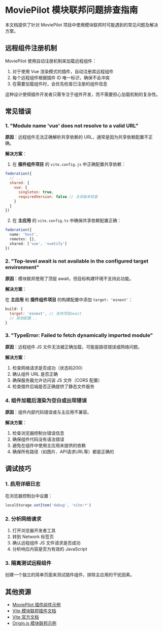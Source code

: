 # MoviePilot 模块联邦问题排查指南

本文档提供了针对 MoviePilot 项目中使用模块联邦时可能遇到的常见问题及解决方案。

## 远程组件注册机制

MoviePilot 使用自动注册机制来加载远程组件：

1. 对于使用 Vue 渲染模式的插件，自动注册其远程组件
2. 每个远程组件根据插件 ID 唯一标识，确保不会冲突
3. 在需要加载组件时，会优先检查已注册的组件信息

这种设计使得插件开发者只需专注于组件开发，而不需要担心加载机制的复杂性。

## 常见错误

### 1. "Module name 'vue' does not resolve to a valid URL"

**原因**：远程组件无法正确解析共享依赖的 URL，通常是因为共享依赖配置不正确。

**解决方案**：

1. 在 **插件组件项目** 的 `vite.config.js` 中正确配置共享依赖：

```js
federation({
  // ...
  shared: {
    vue: {
      singleton: true,
      requiredVersion: false // 关闭版本检查
    }
  }
})
```

2. 在 **主应用** 的 `vite.config.ts` 中确保共享依赖配置正确：

```ts
federation({
  name: 'host',
  remotes: {},
  shared: ['vue', 'vuetify']
})
```

### 2. "Top-level await is not available in the configured target environment"

**原因**：模块联邦使用了顶层 await，但目标构建环境不支持此功能。

**解决方案**：

在 **主应用** 和 **插件组件项目** 的构建配置中添加 `target: 'esnext'`：

```js
build: {
  target: 'esnext', // 支持顶层await
  // 其他配置...
}
```

### 3. "TypeError: Failed to fetch dynamically imported module"

**原因**：远程组件 JS 文件无法被正确加载，可能是路径错误或网络问题。

**解决方案**：

1. 检查网络请求是否成功（状态码200）
2. 确认组件 URL 是否正确
3. 确保服务器允许访问该 JS 文件（CORS 配置）
4. 检查插件后端是否正确提供了静态文件服务

### 4. 组件加载后渲染为空白或出现错误

**原因**：组件内部代码错误或与主应用不兼容。

**解决方案**：

1. 检查浏览器控制台错误信息
2. 确保组件代码没有语法错误
3. 避免在组件中使用主应用未提供的依赖
4. 确保所有路径（如图片、API请求URL等）都是正确的

## 调试技巧

### 1. 启用详细日志

在浏览器控制台中设置：

```js
localStorage.setItem('debug', 'vite:*')
```

### 2. 分析网络请求

1. 打开浏览器开发者工具
2. 转到 Network 标签页
3. 确认远程组件 JS 文件请求是否成功
4. 分析响应内容是否为有效的 JavaScript

### 3. 隔离测试远程组件

创建一个独立的简单页面来测试插件组件，排除主应用的干扰因素。

## 其他资源

- [MoviePilot 插件组件示例](../examples/plugin-component/) 
- [Vite 模块联邦插件文档](https://github.com/originjs/vite-plugin-federation)
- [Vite 官方文档](https://vitejs.dev/guide/build.html)
- [Origin.js 模块联邦示例](https://github.com/originjs/vite-plugin-federation/tree/main/packages/examples)
